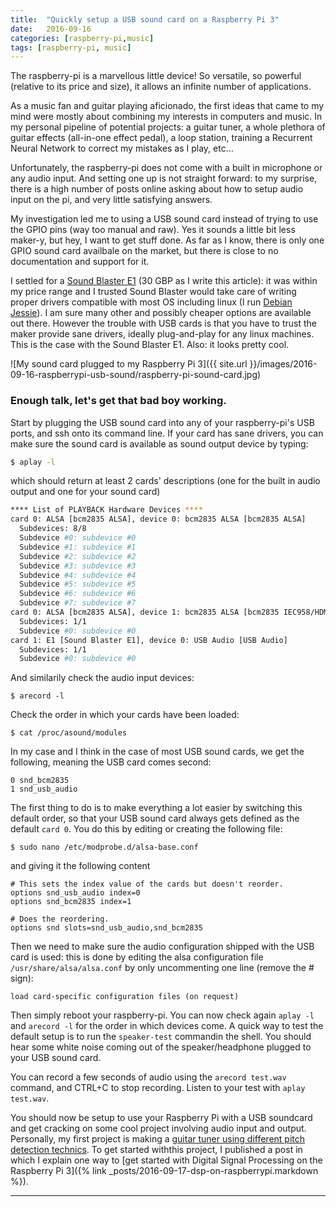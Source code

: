 ```yaml
---
title:  "Quickly setup a USB sound card on a Raspberry Pi 3"
date:   2016-09-16
categories: [raspberry-pi,music]
tags: [raspberry-pi, music]
---
```

The raspberry-pi is a marvellous little device! So versatile, so powerful (relative to its price and size), it allows an infinite number of applications.

As a music fan and guitar playing aficionado, the first ideas that came to my mind were mostly about combining my interests in computers and music. In my personal pipeline of potential projects: a guitar tuner, a whole plethora of guitar effects (all-in-one effect pedal), a loop station, training a Recurrent Neural Network to correct my mistakes as I play, etc...

Unfortunately, the raspberry-pi does not come with a built in microphone or any audio input. And setting one up is not straight forward: to my surprise, there is a high number of posts online asking about how to setup audio input on the pi, and very little satisfying answers.

My investigation led me to using a USB sound card instead of trying to use the GPIO pins (way too manual and raw). Yes it sounds a little bit less maker-y, but hey, I want to get stuff done. As far as I know, there is only one GPIO sound card availbale on the market, but there is close to no documentation and support for it.

I settled for a [Sound Blaster E1](https://www.amazon.co.uk/Creative-Blaster-Portable-Headphone-Amplifier/dp/B00JFRHLQK) (30 GBP as I write this article): it was within my price range and I trusted Sound Blaster would take care of writing proper drivers compatible with most OS including linux (I run [Debian Jessie](https://www.raspberrypi.org/downloads/raspbian/)). I am sure many other and possibly cheaper options are available out there. However the trouble with USB cards is that you have to trust the maker provide sane drivers, ideally plug-and-play for any linux machines. This is the case with the Sound Blaster E1. Also: it looks pretty cool.

![My sound card plugged to my Raspberry Pi 3]({{ site.url }}/images/2016-09-16-raspberrypi-usb-sound/raspberry-pi-sound-card.jpg)

### Enough talk, let's get that bad boy working.

Start by plugging the USB sound card into any of your raspberry-pi's USB ports, and ssh onto its command line.
If your card has sane drivers, you can make sure the sound card is available as sound output device by typing:

``` bash
$ aplay -l
```
which should return at least 2 cards' descriptions (one for the built in audio output and one for your sound card)

``` bash
**** List of PLAYBACK Hardware Devices ****
card 0: ALSA [bcm2835 ALSA], device 0: bcm2835 ALSA [bcm2835 ALSA]
  Subdevices: 8/8
  Subdevice #0: subdevice #0
  Subdevice #1: subdevice #1
  Subdevice #2: subdevice #2
  Subdevice #3: subdevice #3
  Subdevice #4: subdevice #4
  Subdevice #5: subdevice #5
  Subdevice #6: subdevice #6
  Subdevice #7: subdevice #7
card 0: ALSA [bcm2835 ALSA], device 1: bcm2835 ALSA [bcm2835 IEC958/HDMI]
  Subdevices: 1/1
  Subdevice #0: subdevice #0
card 1: E1 [Sound Blaster E1], device 0: USB Audio [USB Audio]
  Subdevices: 1/1
  Subdevice #0: subdevice #0
```

And similarily check the audio input devices:

``` shell
$ arecord -l
```

Check the order in which your cards have been loaded:
``` shell
$ cat /proc/asound/modules
```

In my case and I think in the case of most USB sound cards, we get the following, meaning the USB card comes second:

```
0 snd_bcm2835
1 snd_usb_audio
```

The first thing to do is to make everything a lot easier by switching this default order, so that your USB sound card always gets defined as the default `card 0`.
You do this by editing or creating the following file:

``` shell
$ sudo nano /etc/modprobe.d/alsa-base.conf
```

and giving it the following content

```
# This sets the index value of the cards but doesn't reorder.
options snd_usb_audio index=0
options snd_bcm2835 index=1

# Does the reordering.
options snd slots=snd_usb_audio,snd_bcm2835
```

Then we need to make sure the audio configuration shipped with the USB card is used: this is done by editing the alsa configuration file `/usr/share/alsa/alsa.conf` by only uncommenting one line (remove the # sign):

``` shell
load card-specific configuration files (on request)
```

Then simply reboot your raspberry-pi. You can now check again `aplay -l` and `arecord -l` for the order in which devices come. A quick way to test the default setup is to run the `speaker-test` commandin the shell. You should hear some white noise coming out of the speaker/headphone plugged to your USB sound card. 

You can record a few seconds of audio using the `arecord test.wav` command, and CTRL+C to stop recording. Listen to your test with `aplay test.wav`.

You should now be setup to use your Raspberry Pi with a USB soundcard and get cracking on some cool project involving audio input and output. Personally, my first project is making a [guitar tuner using different pitch detection technics](https://github.com/Bastien-Brd/pi-tuner/). To get started withthis project, I published a post in which I explain one way to [get started with Digital Signal Processing on the Raspberry Pi 3]({% link _posts/2016-09-17-dsp-on-raspberrypi.markdown %}).

---
